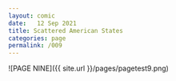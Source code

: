 ```yaml
---
layout: comic
date:   12 Sep 2021
title: Scattered American States
categories: page
permalink: /009
---
```

![PAGE NINE]({{ site.url }}/pages/pagetest9.png)
